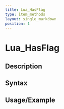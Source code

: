 ```yaml
---
title: Lua_HasFlag
type: item_methods
layout: single_markdown
position: 1
---
```


# Lua_HasFlag

## Description

## Syntax

## Usage/Example


